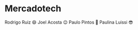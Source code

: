  # Mercadotech
Rodrigo Ruiz :smile: 
Joel Acosta :wink:
Paulo Pintos :space_invader:
Paulina Luissi :sunglasses:

